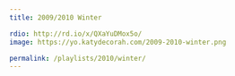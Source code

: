 ```yaml
---
title: 2009/2010 Winter

rdio: http://rd.io/x/QXaYuDMox5o/
image: https://yo.katydecorah.com/2009-2010-winter.png

permalink: /playlists/2010/winter/
---
```

